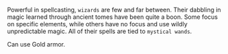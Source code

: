 Powerful in spellcasting, `wizards` are few and far between. Their dabbling in magic learned through ancient tomes have been quite a boon. Some focus on specific elements, while others have no focus and use wildly unpredictable magic. All of their spells are tied to `mystical wands`.

Can use Gold armor.
